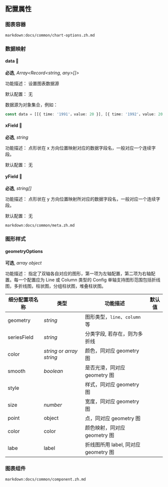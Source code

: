 ## 配置属性

### 图表容器

`markdown:docs/common/chart-options.zh.md`

### 数据映射

#### data 📌

**必选**, _Array<Record<string, any>[]>_

功能描述： 设置图表数据源

默认配置： 无

数据源为对象集合，例如：

```ts
const data = [[{ time: '1991'，value: 20 }], [{ time: '1992'，value: 20 }]];
```

#### xField 📌

**必选**, _string_

功能描述： 点形状在 x 方向位置映射对应的数据字段名，一般对应一个连续字段。

默认配置： 无

#### yField 📌

**必选**, _string[]_

功能描述： 点形状在 y 方向位置映射所对应的数据字段名，一般对应一个连续字段。

默认配置： 无

`markdown:docs/common/meta.zh.md`

### 图形样式

#### geometryOptions

**可选**, _array object_

功能描述： 指定了双轴各自对应的图形，第一项为左轴配置，第二项为右轴配置。每一个配置应为 Line 或 Column 类型的 Config 单轴支持图形范围包括折线图，多折线图，柱状图，分组柱状图，堆叠柱状图。

| 细分配置项名称 | 类型                       | 功能描述                             | 默认值 |
| -------------- | -------------------------- | ------------------------------------ | ------ |
| geometry       | _string_                   | 图形类型，`line`、`column` 等        |
| seriesField    | _string_                   | 分类字段, 若存在，则为多折线         |
| color          | _string_ or _array string_ | 颜色，同对应 geometry 图             |
| smooth         | _boolean_                  | 是否光滑，同对应 geometry 图         |
| style          |                            | 样式，同对应 geometry 图             |
| size           | _number_                   | 宽度，同对应 geometry 图             |
| point          | object                     | 点，同对应 geometry 图               |
| color          | color                      | 颜色映射，同对应 geometry 图         |
| labe           | label                      | 折线图所用 label, 同对应 geometry 图 |

### 图表组件

`markdown:docs/common/component.zh.md`
